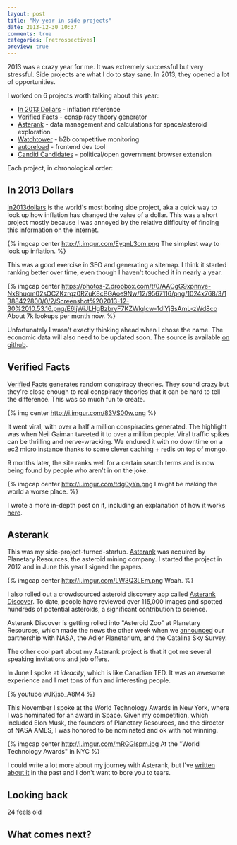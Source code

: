 ```yaml
---
layout: post
title: "My year in side projects"
date: 2013-12-30 10:37
comments: true
categories: [retrospectives]
preview: true
---
```


2013 was a crazy year for me.  It was extremely successful but very stressful.  Side projects are what I do to stay sane.  In 2013, they opened a lot of opportunities.

I worked on 6 projects worth talking about this year:

* [In 2013 Dollars](http://in2013dollars.com) - inflation reference
* [Verified Facts](http://verifiedfacts.org) - conspiracy theory generator
* [Asterank](http://asterank.com) - data management and calculations for space/asteroid exploration
* [Watchtower](http://gowatchtower.com) - b2b competitive monitoring
* [autoreload](http://github.com/typpo/autoreload) - frontend dev tool
* [Candid Candidates](http://github.com/typpo/political-annotations) - political/open government browser extension

Each project, in chronological order:

## In 2013 Dollars

[in2013dollars](http://in2013dollars.com) is the world's most boring side project, aka a quick way to look up how inflation has changed the value of a dollar.  This was a short project mostly because I was annoyed by the relative difficulty of finding this information on the internet.

{% imgcap center http://i.imgur.com/EygnL3om.png The simplest way to look up inflation. %}

This was a good exercise in SEO and generating a sitemap.  I think it started ranking better over time, even though I haven't touched it in nearly a year.

{% imgcap center https://photos-2.dropbox.com/t/0/AACgG9xpnnve-Nx8huom02sOCZKzrqz0RZuK8cBGAoe9Nw/12/9567116/png/1024x768/3/1388422800/0/2/Screenshot%202013-12-30%2010.53.16.png/E6ljWiJLHgBzbryF7KZWlqIcw-1dlYjSsAmL-zWd8co About 7k lookups per month now. %}

Unfortunately I wasn't exactly thinking ahead when I chose the name.  The economic data will also need to be updated soon.  The
source is available [on github](https://github.com/typpo/inflation).

## Verified Facts

[Verified Facts](http://verifiedfacts.org) generates random conspiracy theories.  They sound crazy but they're close enough to real conspiracy theories that it can be hard to tell the difference.  This was so much fun to create.

{% img center http://i.imgur.com/83VS00w.png %}

It went viral, with over a half a million conspiracies generated.  The highlight was when Neil Gaiman tweeted it to over a million people.  Viral traffic spikes can be thrilling and nerve-wracking.  We endured it with no downtime on a ec2 micro instance thanks to some clever caching + redis on top of mongo.

9 months later, the site ranks well for a certain search terms and is now being found by people who aren't in on the joke.

{% imgcap center http://i.imgur.com/tdg0yYn.png I might be making the world a worse place. %}

I wrote a more in-depth post on it, including an explanation of how it works [here](http://www.ianww.com/2013/02/04/how-to-generate-a-conspiracy-theory/).

## Asterank

This was my side-project-turned-startup.  [Asterank](http://asterank.com) was acquired by Planetary Resources, the asteroid mining company.  I started the project in 2012 and in June this year I signed the papers.

{% imgcap center http://i.imgur.com/LW3Q3LEm.png Woah. %}

I also rolled out a crowdsourced asteroid discovery app called [Asterank Discover](http://asterank.com/discover).  To date, people have reviewed over 115,000 images and spotted hundreds of potential asteroids, a significant contribution to science.

Asterank Discover is getting rolled into "Asteroid Zoo" at Planetary Resources, which made the news the other week when we [announced](www.nbcnews.com/science/nasa-planetary-resources-partner-asteroid-hunting-contests-2D11638181) our partnership with NASA, the Adler Planetarium, and the Catalina Sky Survey.

The other cool part about my Asterank project is that it got me several speaking invitations and job offers.

In June I spoke at _ideacity_, which is like Canadian TED.  It was an awesome experience and I met tons of fun and interesting people.

{% youtube wJKjsb_A8M4 %}

This November I spoke at the World Technology Awards in New York, where I was nominated for an award in Space.  Given my competition, which included Elon Musk, the founders of Planetary Resources, and the director of NASA AMES, I was honored to be nominated and ok with not winning.

{% imgcap center http://i.imgur.com/mRGGlspm.jpg At the "World Technology Awards" in NYC %}

I could write a lot more about my journey with Asterank, but I've [written about it](http://www.ianww.com/blog/blog/categories/asterank/) in the past and I don't want to bore you to tears.

## Looking back

24 feels old

## What comes next?

